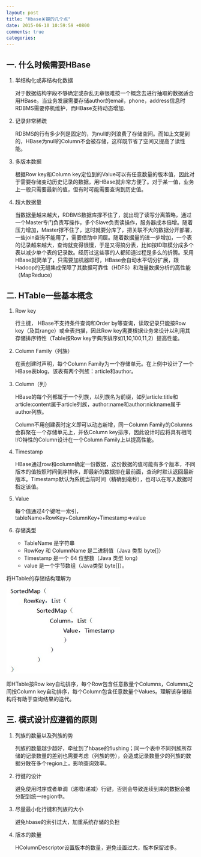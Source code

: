 ```yaml
---
layout: post
title: "Hbase关键的几个点"
date: 2015-06-10 10:59:59 +0800
comments: true
categories: 
---
```


## 一. 什么时候需要HBase

1. 半结构化或非结构化数据
	
	对于数据结构字段不够确定或杂乱无章很难按一个概念去进行抽取的数据适合用HBase。当业务发展需要存储author的email，phone，address信息时RDBMS需要停机维护，而HBase支持动态增加. 

2. 记录非常稀疏 
	
	RDBMS的行有多少列是固定的，为null的列浪费了存储空间。而如上文提到的，HBase为null的Column不会被存储，这样既节省了空间又提高了读性能。

3. 多版本数据 
	
	根据Row key和Column key定位到的Value可以有任意数量的版本值，因此对于需要存储变动历史记录的数据，用HBase就非常方便了。对于某一值，业务上一般只需要最新的值，但有时可能需要查询到历史值。

4. 超大数据量 
	
	当数据量越来越大，RDBMS数据库撑不住了，就出现了读写分离策略，通过一个Master专门负责写操作，多个Slave负责读操作，服务器成本倍增。随着压力增加，Master撑不住了，这时就要分库了，把关联不大的数据分开部署，一些join查询不能用了，需要借助中间层。随着数据量的进一步增加，一个表的记录越来越大，查询就变得很慢，于是又得搞分表，比如按ID取模分成多个表以减少单个表的记录数。经历过这些事的人都知道过程是多么的折腾。采用HBase就简单了，只需要加机器即可，HBase会自动水平切分扩展，跟Hadoop的无缝集成保障了其数据可靠性（HDFS）和海量数据分析的高性能（MapReduce）

## 二. HTable一些基本概念 

1. Row key 
	
	行主键， HBase不支持条件查询和Order by等查询，读取记录只能按Row key（及其range）或全表扫描，因此Row key需要根据业务来设计以利用其存储排序特性（Table按Row key字典序排序如1,10,100,11,2）提高性能。
	
2. Column Family（列族） 
	
	在表创建时声明，每个Column Family为一个存储单元。在上例中设计了一个HBase表blog，该表有两个列族：article和author。
	
3. Column（列） 
	
	HBase的每个列都属于一个列族，以列族名为前缀，如列article:title和article:content属于article列族，author:name和author:nickname属于author列族。
	 
	Column不用创建表时定义即可以动态新增，同一Column Family的Columns会群聚在一个存储单元上，并依Column key排序，因此设计时应将具有相同I/O特性的Column设计在一个Column Family上以提高性能。
	
4. Timestamp 
	
	HBase通过row和column确定一份数据，这份数据的值可能有多个版本，不同版本的值按照时间倒序排序，即最新的数据排在最前面，查询时默认返回最新版本。Timestamp默认为系统当前时间（精确到毫秒），也可以在写入数据时指定该值。
	
5. Value 
	
	每个值通过4个键唯一索引，tableName+RowKey+ColumnKey+Timestamp=>value
	
6. 存储类型 
	- TableName 是字符串 
	- RowKey 和 ColumnName 是二进制值（Java 类型 byte[]） 
	- Timestamp 是一个 64 位整数（Java 类型 long） 
	- value 是一个字节数组（Java类型 byte[]）。 
 
将HTable的存储结构理解为 
 
![hbase-data](/images/blog_images/hbase_data.jpg)

即HTable按Row key自动排序，每个Row包含任意数量个Columns，Columns之间按Column key自动排序，每个Column包含任意数量个Values。理解该存储结构将有助于查询结果的迭代。

## 三. 模式设计应遵循的原则

1. 列族的数量以及列族的势
	
	列族的数量越少越好，牵扯到了hbase的flushing；同一个表中不同列族所存储的记录数量的差别也需要考虑（列族的势），会造成记录数量少的列族的数据分散在多个region上，影响查询效率。
2. 行键的设计
	
	避免使用时序或者单调（递增/递减）行键，否则会导致连续到来的数据会被分配到统一region中。
3. 尽量最小化行键和列族的大小
	
	避免hbase的索引过大，加重系统存储的负担
4. 版本的数量
	
	HColumnDescriptor设置版本的数量，避免设置过大，版本保留过多。